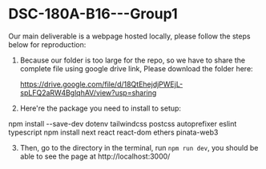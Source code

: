 # DSC-180A-B16---Group1

Our main deliverable is a webpage hosted locally, please follow the steps below for reproduction:

1. Because our folder is too large for the repo, so we have to share the complete file using google drive link, Please download the folder here:

   https://drive.google.com/file/d/18QtEhejdjPWEjL-spLFQ2aRW4BglqhAV/view?usp=sharing
   
2. Here're the package you need to install to setup:

npm install --save-dev dotenv tailwindcss postcss autoprefixer eslint typescript
npm install next react react-dom ethers pinata-web3

3. Then, go to the directory in the terminal, run `npm run dev`, you should be able to see the page at http://localhost:3000/
